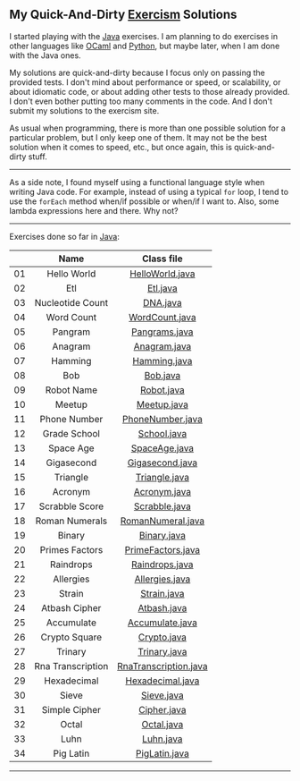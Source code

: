 My Quick-And-Dirty [Exercism](http://exercism.io) Solutions
-----------------------------------------------------------

I started playing with the [Java](http://exercism.io/languages/java) exercises. I am planning to do exercises in other languages like [OCaml](http://exercism.io/languages/ocaml) and [Python](http://exercism.io/languages/python), but maybe later, when I am done with the Java ones.

My solutions are quick-and-dirty because I focus only on passing the provided tests. I don't mind about performance or speed, or scalability, or about idiomatic code, or about adding other tests to those already provided. I don't even bother putting too many comments in the code. And I don't submit my solutions to the exercism site.

As usual when programming, there is more than one possible solution for a particular problem, but I only keep one of them. It may not be the best solution when it comes to speed, etc., but once again, this is quick-and-dirty stuff.

---

As a side note, I found myself using a functional language style when writing Java code. For example, instead of using a typical `for` loop, I tend to use the `forEach` method when/if possible or when/if I want to. Also, some lambda expressions here and there. Why not?

---

Exercises done so far in [Java](./java):

| | Name | Class file
:--:|:----:|:---------:|
01 | Hello World       | [HelloWorld.java](./java/hello-world/src/main/java/HelloWorld.java)
02 | Etl               | [Etl.java](./java/etl/src/main/java/Etl.java)
03 | Nucleotide Count  | [DNA.java](./java/nucleotide-count/src/main/java/DNA.java)
04 | Word Count        | [WordCount.java](./java/word-count/src/main/java/WordCount.java)
05 | Pangram           | [Pangrams.java](./java/pangram/src/main/java/Pangrams.java)
06 | Anagram           | [Anagram.java](./java/anagram/src/main/java/Anagram.java)
07 | Hamming           | [Hamming.java](./java/hamming/src/main/java/Hamming.java)
08 | Bob               | [Bob.java](./java/bob/src/main/java/Bob.java)
09 | Robot Name        | [Robot.java](./java/robot-name/src/main/java/Robot.java)
10 | Meetup            | [Meetup.java](./java/meetup/src/main/java/Meetup.java)
11 | Phone Number      | [PhoneNumber.java](./java/phone-number/src/main/java/PhoneNumber.java)
12 | Grade School      | [School.java](./java/grade-school/src/main/java/School.java)
13 | Space Age         | [SpaceAge.java](./java/space-age/src/main/java/SpaceAge.java)
14 | Gigasecond        | [Gigasecond.java](./java/gigasecond/src/main/java/Gigasecond.java)
15 | Triangle          | [Triangle.java](./java/triangle/src/main/java/Triangle.java)
16 | Acronym           | [Acronym.java](./java/acronym/src/main/java/Acronym.java)
17 | Scrabble Score    | [Scrabble.java](./java/scrabble-score/src/main/java/Scrabble.java)
18 | Roman Numerals    | [RomanNumeral.java](./java/roman-numerals/src/main/java/RomanNumeral.java)
19 | Binary            | [Binary.java](./java/binary/src/main/java/Binary.java)
20 | Primes Factors    | [PrimeFactors.java](./java/prime-factors/src/main/java/PrimeFactors.java)
21 | Raindrops         | [Raindrops.java](./java/raindrops/src/main/java/Raindrops.java)
22 | Allergies         | [Allergies.java](./java/allergies/src/main/java/Allergies.java)
23 | Strain            | [Strain.java](./java/strain/src/main/java/Strain.java)
24 | Atbash Cipher     | [Atbash.java](./java/atbash-cipher/src/main/java/Atbash.java)
25 | Accumulate        | [Accumulate.java](./java/accumulate/src/main/java/Accumulate.java)
26 | Crypto Square     | [Crypto.java](./java/crypto-square/src/main/java/Crypto.java)
27 | Trinary           | [Trinary.java](./java/trinary/src/main/java/Trinary.java)
28 | Rna Transcription | [RnaTranscription.java](./java/rna-transcription/src/main/java/RnaTranscription.java)
29 | Hexadecimal       | [Hexadecimal.java](./java/hexadecimal/src/main/java/Hexadecimal.java)
30 | Sieve             | [Sieve.java](./java/sieve/src/main/java/Sieve.java)
31 | Simple Cipher     | [Cipher.java](./java/simple-cipher/src/main/java/Cipher.java)
32 | Octal             | [Octal.java](./java/octal/src/main/java/Octal.java)
33 | Luhn              | [Luhn.java](./java/luhn/src/main/java/Luhn.java)
34 | Pig Latin         | [PigLatin.java](./java/pig-latin/src/main/java/PigLatin.java)

---
